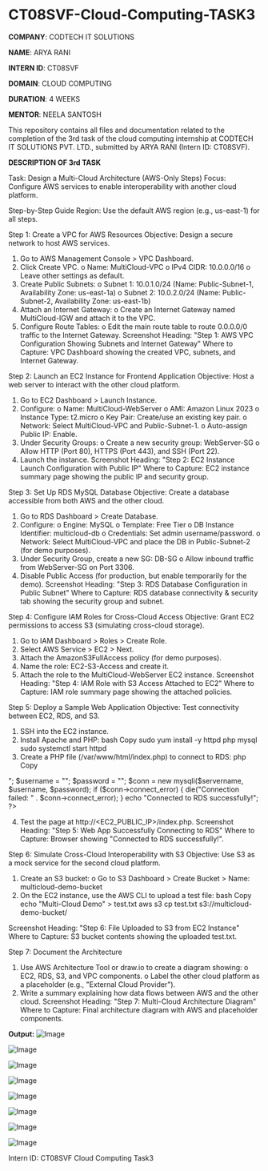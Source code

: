 # CT08SVF-Cloud-Computing-TASK3

**COMPANY**: CODTECH IT SOLUTIONS

**NAME**: ARYA RANI

**INTERN ID**: CT08SVF

**DOMAIN**: CLOUD COMPUTING

**DURATION**: 4 WEEKS

**MENTOR**: NEELA SANTOSH 

This repository contains all files and documentation related to the completion of the 3rd task of the cloud computing internship at CODTECH IT SOLUTIONS PVT. LTD., submitted by ARYA RANI (Intern ID: CT08SVF).

**DESCRIPTION OF 3rd TASK**

Task: Design a Multi-Cloud Architecture (AWS-Only Steps)
Focus: Configure AWS services to enable interoperability with another cloud platform.

Step-by-Step Guide
Region: Use the default AWS region (e.g., us-east-1) for all steps.

Step 1: Create a VPC for AWS Resources
Objective: Design a secure network to host AWS services.
  1.	Go to AWS Management Console > VPC Dashboard.
  2.	Click Create VPC.
      o	Name: MultiCloud-VPC
      o	IPv4 CIDR: 10.0.0.0/16
      o	Leave other settings as default.
  3.	Create Public Subnets:
      o	Subnet 1: 10.0.1.0/24 (Name: Public-Subnet-1, Availability Zone: us-east-1a)
      o	Subnet 2: 10.0.2.0/24 (Name: Public-Subnet-2, Availability Zone: us-east-1b)
  4.	Attach an Internet Gateway:
      o	Create an Internet Gateway named MultiCloud-IGW and attach it to the VPC.
  5.	Configure Route Tables:
      o	Edit the main route table to route 0.0.0.0/0 traffic to the Internet Gateway.
Screenshot Heading:
"Step 1: AWS VPC Configuration Showing Subnets and Internet Gateway"
Where to Capture: VPC Dashboard showing the created VPC, subnets, and Internet Gateway.

Step 2: Launch an EC2 Instance for Frontend Application
Objective: Host a web server to interact with the other cloud platform.
  1.	Go to EC2 Dashboard > Launch Instance.
  2.	Configure:
      o	Name: MultiCloud-WebServer
      o	AMI: Amazon Linux 2023
      o	Instance Type: t2.micro
      o	Key Pair: Create/use an existing key pair.
      o	Network: Select MultiCloud-VPC and Public-Subnet-1.
      o	Auto-assign Public IP: Enable.
  3.	Under Security Groups:
      o	Create a new security group: WebServer-SG
      o	Allow HTTP (Port 80), HTTPS (Port 443), and SSH (Port 22).
  4.	Launch the instance.
Screenshot Heading:
"Step 2: EC2 Instance Launch Configuration with Public IP"
Where to Capture: EC2 instance summary page showing the public IP and security group.

Step 3: Set Up RDS MySQL Database
Objective: Create a database accessible from both AWS and the other cloud.
  1.	Go to RDS Dashboard > Create Database.
  2.	Configure:
      o	Engine: MySQL
      o	Template: Free Tier
      o	DB Instance Identifier: multicloud-db
      o	Credentials: Set admin username/password.
      o	Network: Select MultiCloud-VPC and place the DB in Public-Subnet-2 (for demo purposes).
  3.	Under Security Group, create a new SG: DB-SG
      o	Allow inbound traffic from WebServer-SG on Port 3306.
  4.	Disable Public Access (for production, but enable temporarily for the demo).
Screenshot Heading:
"Step 3: RDS Database Configuration in Public Subnet"
Where to Capture: RDS database connectivity & security tab showing the security group and subnet.

Step 4: Configure IAM Roles for Cross-Cloud Access
Objective: Grant EC2 permissions to access S3 (simulating cross-cloud storage).
  1.	Go to IAM Dashboard > Roles > Create Role.
  2.	Select AWS Service > EC2 > Next.
  3.	Attach the AmazonS3FullAccess policy (for demo purposes).
  4.	Name the role: EC2-S3-Access and create it.
  5.	Attach the role to the MultiCloud-WebServer EC2 instance.
Screenshot Heading:
"Step 4: IAM Role with S3 Access Attached to EC2"
Where to Capture: IAM role summary page showing the attached policies.

Step 5: Deploy a Sample Web Application
Objective: Test connectivity between EC2, RDS, and S3.
1.	SSH into the EC2 instance.
2.	Install Apache and PHP:
bash
Copy
sudo yum install -y httpd php mysql
sudo systemctl start httpd
3.	Create a PHP file (/var/www/html/index.php) to connect to RDS:
php
Copy
<?php
$servername = "<RDS_ENDPOINT>";
$username = "<DB_USER>";
$password = "<DB_PASSWORD>";
$conn = new mysqli($servername, $username, $password);
if ($conn->connect_error) {
  die("Connection failed: " . $conn->connect_error);
}
echo "Connected to RDS successfully!";
?>
4.	Test the page at http://<EC2_PUBLIC_IP>/index.php.
Screenshot Heading:
"Step 5: Web App Successfully Connecting to RDS"
Where to Capture: Browser showing "Connected to RDS successfully!".

Step 6: Simulate Cross-Cloud Interoperability with S3
Objective: Use S3 as a mock service for the second cloud platform.
1.	Create an S3 bucket:
o	Go to S3 Dashboard > Create Bucket > Name: multicloud-demo-bucket
2.	On the EC2 instance, use the AWS CLI to upload a test file:
bash
Copy
echo "Multi-Cloud Demo" > test.txt
aws s3 cp test.txt s3://multicloud-demo-bucket/

Screenshot Heading:
"Step 6: File Uploaded to S3 from EC2 Instance"
Where to Capture: S3 bucket contents showing the uploaded test.txt.

Step 7: Document the Architecture
1.	Use AWS Architecture Tool or draw.io to create a diagram showing:
o	EC2, RDS, S3, and VPC components.
o	Label the other cloud platform as a placeholder (e.g., "External Cloud Provider").
2.	Write a summary explaining how data flows between AWS and the other cloud.
Screenshot Heading:
"Step 7: Multi-Cloud Architecture Diagram"
Where to Capture: Final architecture diagram with AWS and placeholder components.

**Output:**
![Image](https://github.com/user-attachments/assets/a767626b-47a9-4504-8022-463a1b85d097)

![Image](https://github.com/user-attachments/assets/68d62df6-8937-4197-8ff5-52566f5885e4)

![Image](https://github.com/user-attachments/assets/ad26b254-4b00-4cab-b34b-8d7506e2131c)

![Image](https://github.com/user-attachments/assets/5706f353-c5f1-456b-83f6-c71e91005903)

![Image](https://github.com/user-attachments/assets/833761fd-4714-4031-8c30-e86ff7454c50)

![Image](https://github.com/user-attachments/assets/a5b8e17e-f707-450d-9cc8-95c2e85014bc)

![Image](https://github.com/user-attachments/assets/6f57ab00-e7f1-471d-a913-da2ef20714bf)

![Image](https://github.com/user-attachments/assets/34d9777c-b56f-44dd-8c8c-e2b49ad1ab50)









Intern ID: CT08SVF Cloud Computing Task3
